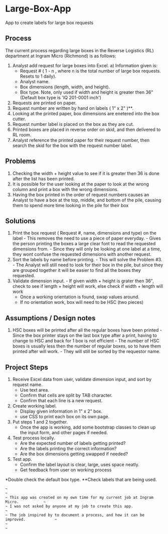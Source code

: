# Large-Box-App
App to create labels for large box requests

## Process
The current process regarding large boxes in the Reverse Logistics (RL) department at Ingram Micro (Richmond) is as follows:
  1. Analyst add request for large boxes into Excel.
    a) Information given is:
        - Request # ( 1 - n , where n is the total number of large box requests. Resets to 1 daily).
        - Analyst name.
        - Box dimensions (length, width, and height).
        - Box type. Note, only used if width and height is greater then 36" (Default box type is 'IQ 201-0001 inch')
  2. Requests are printed on paper.
  3. Request number are written by hand on labels ( 1" x 2" )**.
  4. Looking at the printed paper, box dimensions are enetered into the box cutter.
  5. Request number label is placed on the box as they are cut.
  6. Printed boxes are placed in reverse order on skid, and then delivered to RL room.
  7. Analyst reference the printed paper for their request number, then search the skid for the box with the request number label.
  
## Problems 
  1. Checking the width + height value to see if it is greater then 36 is done after the list has been printed.
  2. It is possible for the user looking at the paper to look at the wrong column and print a box with the wrong dimensions.
  3. Having the box printed in the order of request numbers causes an Analyst to have a box at the top, middle, and bottom of the pile, causing them to spend more time looking in the pile for their box
  
## Solutions
  1. Print the box request ( Request #, name, dimensions and type) on the label
    - This removes the need to use a piece of paper everyday.
    - Gives the person printing the boxes a large clear font to read the requested dimensions from.
    - Since they will only be looking at one label at a time, they wont confuse the requested dimensions with another request.
  2. Sort the labels by name before printing.
    - This will solve the Problem #3.
    - The Analyst will still need to look for their box in the pile, but since they are grouped together it will be easier to find all the boxes they requested.
  3. Validate dimension input.
    - If given width + height is grater then 36", check to see if length + height will work, else check if width + length will work
      - Once a working orientation is found, swap values around.
      - If no orientation work, box will need to be HSC (two pieces)
  
## Assumptions / Design notes
  1. HSC boxes will be printed after all the regular boxes have been printed
    - Since the box printer stays on the last box type after a print, having to change to HSC and back for 1 box is not efficient
    - The number of HSC boxes is usually less then the number of regular boxes, so to have them printed after will work.
    - They will still be sorted by the requestor name.
    
## Project Steps
  1. Receive Excel data from user, validate dimension input, and sort by request name.
      - Use text area.
      - Confirm that cells are split by TAB character.
      - Confirm that each line is a new request.
  2. Create working label.
      - Display given information in 1" x 2" box.
      - use CSS to print each box on its own page.
  3. Put steps 1 and 2 together.
      - Once the app is working, add some bootstrap classes to clean up the input form, and other pages if needed.
  4. Test process locally.
      - Are the expected number of labels getting printed?
      - Are the labels printing the correct information?
      - Are the box dimensions getting swapped if needed?
  5. Test app.
      - Confirm the label layout is clear, large, uses space neatly.
      - Get feedback from user on working process
              
*Double check the default box type.
**Check labels that are being used.


~~~~~~~~~~~~~~~~~~~~~~~~~~~~~~~~~~~~~~~~~~~~~~~~~~~~~~~~~~~~~~~~~~~~~~~~~~~~~~~~~~~~~
~                                                                                   ~
~ This app was created on my own time for my current job at Ingram Micro.           ~
~ I was not asked by anyone at my job to create this app.                           ~
~ The job inspired by to document a process, and how it can be improved.             ~
~                                                                                   ~
~~~~~~~~~~~~~~~~~~~~~~~~~~~~~~~~~~~~~~~~~~~~~~~~~~~~~~~~~~~~~~~~~~~~~~~~~~~~~~~~~~~~~



